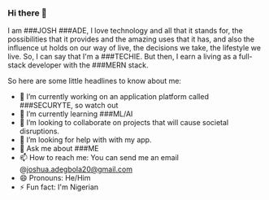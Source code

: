 ### Hi there 👋

I am ###JOSH ###ADE, I love technology and all that it stands for, the possibilities that it provides and the amazing uses that it has, and also the influence ut holds on our way of live, the decisions we take, the lifestyle we live. So, I can say that I'm a ###TECHIE. But then, I earn a living as a full-stack developer with the ###MERN stack.

So here are some little headlines to know about me:
- 🔭 I’m currently working on an application platform called ###SECURYTE, so watch out
- 🌱 I’m currently learning ###ML/AI
- 👯 I’m looking to collaborate on projects that will cause societal disruptions.
- 🤔 I’m looking for help with with my app.
- 💬 Ask me about ###ME
- 📫 How to reach me: You can send me an email @joshua.adegbola20@gmail.com
- 😄 Pronouns: He/Him
- ⚡ Fun fact: I'm Nigerian
